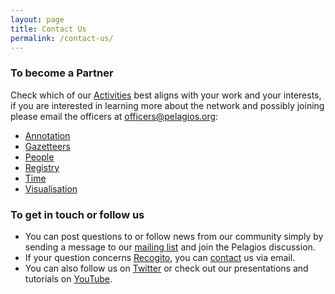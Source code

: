 ```yaml
---
layout: page
title: Contact Us
permalink: /contact-us/
---
```


### To become a Partner
Check which of our [Activities](https://pelagios.org/activities/) best aligns with your work and your interests, if you are interested in learning more about the network and possibly joining please email the officers at officers@pelagios.org:
- [Annotation](https://pelagios.org/activities/annotation)
- [Gazetteers](https://pelagios.org/activities/gazetteers)
- [People](https://pelagios.org/activities/people)
- [Registry](https://pelagios.org/activities/registry)
- [Time](https://pelagios.org/activities/time)
- [Visualisation](https://pelagios.org/activities/visualisation)

### To get in touch or follow us
- You can post questions to or follow news from our community simply by sending a message to our [mailing list](https://groups.google.com/d/forum/pelagios-network) and join the Pelagios discussion.
- If your question concerns [Recogito](https://recogito.pelagios.org/), you can [contact](mailto:commons@pelagios.org) us via email.
- You can also follow us on [Twitter](https://twitter.com/PelagiosNetwork) or check out our presentations and tutorials on [YouTube](https://www.youtube.com/channel/UC6-o6U7HgpFKYhghO_ObrXg).
